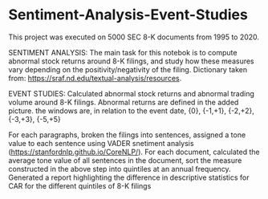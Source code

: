 # Sentiment-Analysis-Event-Studies

This project was executed on 5000 SEC 8-K documents from 1995 to 2020.

SENTIMENT ANALYSIS: The main task for this notebok is to compute abnormal stock returns around 8-K filings, and study how these measures vary depending on the positivity/negativity of the filing. Dictionary taken from: https://sraf.nd.edu/textual-analysis/resources.

EVENT STUDIES: Calculated abnormal stock returns and abnormal trading volume around 8-K filings. Abnormal returns are defined in the added picture. the windows are, in relation to the event date, {0}, {-1,+1}, {-2,+2}, {-3,+3}, {-5,+5}

For each paragraphs, broken the filings into sentences, assigned a tone value to each sentence using VADER snetiment analysis (https://stanfordnlp.github.io/CoreNLP/). For each document, calculated the average tone value of all sentences in the document, sort the measure constructed in the above step into quintiles at an annual frequency. Generated a report highlighting the difference in descriptive statistics for CAR for the different quintiles of 8-K filings
